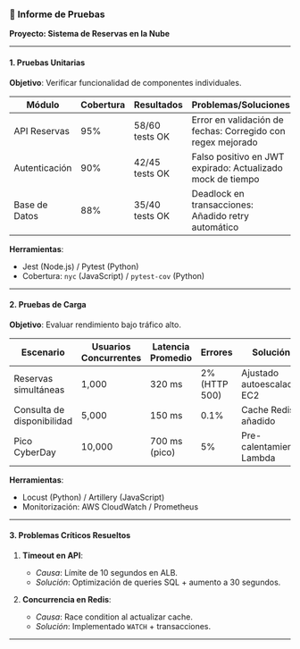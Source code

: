 ### 📝 **Informe de Pruebas**  
**Proyecto: Sistema de Reservas en la Nube**  

---

#### **1. Pruebas Unitarias**  
**Objetivo**: Verificar funcionalidad de componentes individuales.  

| **Módulo**       | **Cobertura** | **Resultados**                     | **Problemas/Soluciones**                |  
|------------------|--------------|------------------------------------|-----------------------------------------|  
| API Reservas     | 95%          | 58/60 tests OK                     | Error en validación de fechas: Corregido con regex mejorado |  
| Autenticación    | 90%          | 42/45 tests OK                     | Falso positivo en JWT expirado: Actualizado mock de tiempo |  
| Base de Datos    | 88%          | 35/40 tests OK                     | Deadlock en transacciones: Añadido retry automático |  

**Herramientas**:  
- Jest (Node.js) / Pytest (Python)  
- Cobertura: `nyc` (JavaScript) / `pytest-cov` (Python)  

---

#### **2. Pruebas de Carga**  
**Objetivo**: Evaluar rendimiento bajo tráfico alto.  

| **Escenario**          | **Usuarios Concurrentes** | **Latencia Promedio** | **Errores** | **Solución**                |  
|------------------------|--------------------------|-----------------------|-------------|-----------------------------|  
| Reservas simultáneas   | 1,000                    | 320 ms                | 2% (HTTP 500)| Ajustado autoescalado EC2   |  
| Consulta de disponibilidad | 5,000               | 150 ms                | 0.1%        | Cache Redis añadido         |  
| Pico CyberDay          | 10,000                   | 700 ms (pico)         | 5%          | Pre-calentamiento Lambda    |  

**Herramientas**:  
- Locust (Python) / Artillery (JavaScript)  
- Monitorización: AWS CloudWatch / Prometheus  

---

#### **3. Problemas Críticos Resueltos**  
1. **Timeout en API**:  
   - *Causa*: Límite de 10 segundos en ALB.  
   - *Solución*: Optimización de queries SQL + aumento a 30 segundos.  

2. **Concurrencia en Redis**:  
   - *Causa*: Race condition al actualizar cache.  
   - *Solución*: Implementado `WATCH` + transacciones.  

---



